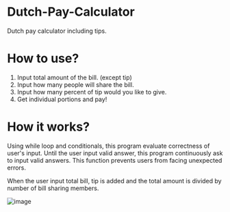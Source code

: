 # Dutch-Pay-Calculator
Dutch pay calculator including tips.

# How to use?
1. Input total amount of the bill. (except tip)
2. Input how many people will share the bill.
3. Input how many percent of tip would you like to give.
4. Get individual portions and pay!

# How it works?
Using while loop and conditionals, this program evaluate correctness of user's input. Until the user input valid answer, this program continuously ask to input valid answers.
This function prevents users from facing unexpected errors.

When the user input total bill, tip is added and the total amount is divided by number of bill sharing members. 

![image](/DutchpayProgramImage.JPG)

